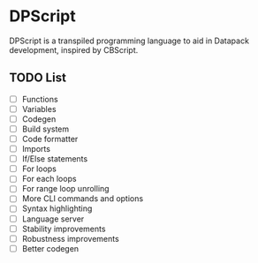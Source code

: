 # DPScript

DPScript is a transpiled programming language to aid in Datapack development,
inspired by CBScript.

## TODO List

- [ ] Functions
- [ ] Variables
- [ ] Codegen
- [ ] Build system
- [ ] Code formatter
- [ ] Imports
- [ ] If/Else statements
- [ ] For loops
- [ ] For each loops
- [ ] For range loop unrolling
- [ ] More CLI commands and options
- [ ] Syntax highlighting
- [ ] Language server
- [ ] Stability improvements
- [ ] Robustness improvements
- [ ] Better codegen
